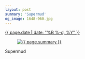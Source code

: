 ```yaml
---
layout: post
summary: 'Supermud'
og_image: 1648-960.jpg
---
```


<p>
 <time>
  <a href="/1648">
   {{ page.date | date: "%B %-d, %Y" }}
  </a>
 </time>
 <a href="/1648">
  <figure data-taken="6/9/2022">
   <img alt="{{ page.summary }}" sizes="(min-width: 700px) 50vw, calc(100vw - 2rem)" src="{{ site.assets_url }}/1648-480.jpg" srcset="{{ site.assets_url }}/1648-240.jpg 240w, {{ site.assets_url }}/1648-480.jpg 480w, {{ site.assets_url }}/1648-720.jpg 720w, {{ site.assets_url }}/1648-960.jpg 960w"/>
  </figure>
 </a>
 <span>
  Supermud
 </span>
</p>
